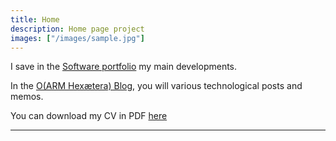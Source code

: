```yaml
---
title: Home
description: Home page project
images: ["/images/sample.jpg"]
---
```


I save in the [Software portfolio](/portfolio "Software portfolio") my main developments. 

In the [O(ARM Hexætera) Blog](/post "O(ARM Hexætera) Blog"), you will various technological posts and memos.
 

You can download my CV in PDF [here](sebastien_campion_resume.pdf)


------------------------------------------------------------------------------------------------------------------------




<!---
 #[Get to know me better](/about "Get to know me better")
-->
